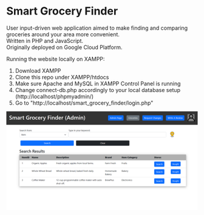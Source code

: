 # Smart Grocery Finder
User input-driven web application aimed to make finding and comparing groceries around your area more convenient.\
Written in PHP and JavaScript.\
Originally deployed on Google Cloud Platform.

Running the website locally on XAMPP:

1. Download XAMPP
2. Clone this repo under XAMPP/htdocs
3. Make sure Apache and MySQL in XAMPP Control Panel is running
4. Change connect-db.php accordingly to your local database setup (http://localhost/phpmyadmin/)
5. Go to "http://localhost/smart_grocery_finder/login.php"


![Alt text](images/Sample.png)
